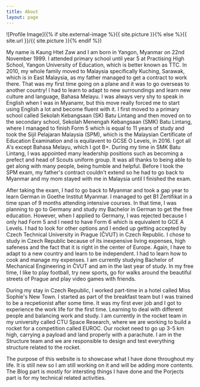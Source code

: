 ```yaml
---
title: About
layout: page
---
```

![Profile Image]({% if site.external-image %}{{ site.picture }}{% else %}{{ site.url }}/{{ site.picture }}{% endif %})

<p>My name is Kaung Htet Zaw and I am born in Yangon, Myanmar on 22nd November 1999. I attended primary school until year 5 at Practising High School, Yangon University of Education, which is better known as TTC. In 2010, my whole family moved to Malaysia specifically Kuching, Sarawak, which is in East Malaysia, as my father managed to get a contract to work there. That was my first time going on a plane and it was to go overseas to another country! I had to learn to adapt to new surroundings and learn new culture and language, Bahasa Melayu. I was always very shy to speak in English when I was in Myanamr, but this move really forced me to start using English a lot and become fluent with it. I first moved to a primary school called Sekolah Kebangsaan (SK) Batu Lintang and then moved on to the secondary school, Sekolah Menengah Kebangsaan (SMK) Batu Lintang, where I managed to finish Form 5 which is equal to 11 years of study and took the Sijil Pelajaran Malaysia (SPM), which is the Malaysian Certificate of Education Examination and is equilavent to GCSE O Levels, in 2016. I got all A's except Bahasa Melayu, which I got B+. During my time in SMK Batu Lintang, I was appointed many leadership positions such as becoming a prefect and head of Scouts uniform group. It was all thanks to being able to get along with many people, being humble and helpful. Before I took the SPM exam, my father's contract couldn't extend so he had to go back to Myanmar and my mom stayed with me in Malaysia until I finished the exam.</p>

<p>After taking the exam, I had to go back to Myanmar and took a gap year to learn German in Goethe Institut Myanmar. I managed to get B1 Zertifikat in a time span of 9 months attending intensive courses. In that time, I was planning to go to Germany and study my Bachelor in German to get the free education. However, when I applied to Germany, I was rejected because I only had Form 5 and I need to have Form 6 which is equivalent to GCE A Levels. I had to look for other options and I ended up getting accepted by Czech Technical University in Prague (ČVUT) in Czech Republic. I chose to study in Czech Republic because of its inexpensive living expenses, high safeness and the fact that it is right in the center of Europe. Again, I have to adapt to a new country and learn to be independent. I had to learn how to cook and manage my expenses. I am currently studying Bachelor of Mechanical Engineering in ČVUT and am in the last year of study. In my free time, I like to play football, try new sports, go for walks around the beautiful streets of Prague and play video games with friends.</p>

<p>During my stay in Czech Republic, I worked part-time in a hotel called Miss Sophie's New Town. I started as part of the breakfast team but I was trained to be a recpetionist after some time. It was my first ever job and I got to experience the work life for the first time. Learning to deal with different people and balancing work and study. I am currently in the rocket team in my university called CTU Space Research, where we are working to build a rocket for a competition called EUROC. Our rocket need to go up 3-5 km high, carrying a payload and land properly with a parachute. I am in the Structure team and we are responsible to design and test everything structure related to the rocket.</p>

<p>The purpose of this website is to showcase what I have done throughout my life. It is still new so I am still working on it and will be adding more contents. The Blog part is mostly for intersting things I have done and the Porjects part is for my technical related activities.</p>
